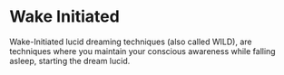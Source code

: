 # Wake Initiated
Wake-Initiated lucid dreaming techniques (also called WILD), are techniques
where you maintain your conscious awareness while falling asleep, starting the
dream lucid.
